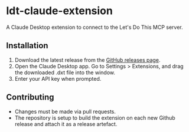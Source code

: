 # ldt-claude-extension

A Claude Desktop extension to connect to the Let's Do This MCP server.

## Installation

1. Download the latest release from the [GitHub releases page](https://github.com/stampedeapp/ldt-claude-extension/releases).
2. Open the Claude Desktop app. Go to Settings > Extensions, and drag the downloaded .dxt file into the window.
3. Enter your API key when prompted.

## Contributing

- Changes must be made via pull requests.
- The repository is setup to build the extension on each new Github release and attach it as a release artefact.
